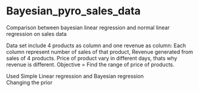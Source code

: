 # Bayesian_pyro_sales_data
Comparison between bayesian linear regression and normal linear regression on sales data

Data set include 4 products as column and one revenue as column:
Each column represent number of sales of that product, Revenue generated from sales of 4 products.
Price of product vary in different days, thats why revenue is different.
Objective = Find the range of price of products.                                 
                  
Used Simple Linear regression and Bayesian regression          
Changing the prior
     
        
                 
              


















